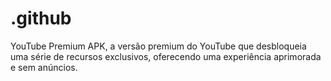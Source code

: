 # .github
YouTube Premium APK, a versão premium do YouTube que desbloqueia uma série de recursos exclusivos, oferecendo uma experiência aprimorada e sem anúncios.
